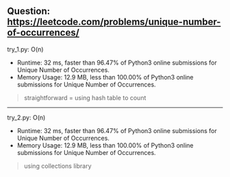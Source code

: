 Question: https://leetcode.com/problems/unique-number-of-occurrences/
---

try_1.py: O(n)

* Runtime: 32 ms, faster than 96.47% of Python3 online submissions for Unique Number of Occurrences.
* Memory Usage: 12.9 MB, less than 100.00% of Python3 online submissions for Unique Number of Occurrences.

> straightforward = using hash table to count

---

try_2.py: O(n)

* Runtime: 32 ms, faster than 96.47% of Python3 online submissions for Unique Number of Occurrences.
* Memory Usage: 12.9 MB, less than 100.00% of Python3 online submissions for Unique Number of Occurrences.

> using collections library 
